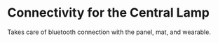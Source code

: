 Connectivity for the Central Lamp
=================================

Takes care of bluetooth connection with the panel, mat, and wearable.
